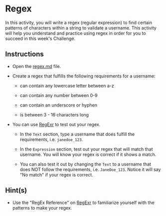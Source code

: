 # Regex

In this activity, you will write a regex (regular expression) to find certain patterns of characters within a string to validate a username. This activity will help you understand and practice using regex in order for you to succeed in this week's Challenge.

## Instructions

* Open the [regex.md](Unsolved/regex.md) file. 

* Create a regex that fulfills the following requirements for a username:

  * can contain any lowercase letter between a-z

  * can contain any number between 0-9

  * can contain an underscore or hyphen

  * is between 3 - 16 characters long

* You can use [RegExr](https://regexr.com/) to test out your regex.

  * In the `Text` section, type a username that does fulfill the requirements, i.e. `janedoe_123`.

  * In the `Expression` section, test out your regex that will match that username. You will know your regex is correct if it shows a match.

  * You can also test it out by changing the `Text` to a username that does NOT follow the requirements, i.e. `JaneDoe_123`. Notice it will say "No match" if your regex is correct.

## Hint(s)

* Use the "RegEx Reference" on [RegExr](https://regexr.com/) to familiarize yourself with the patterns to make your regex.